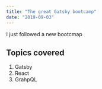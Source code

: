 ```yaml
---
title: "The great Gatsby bootcamp"
date: "2019-09-03"
---
```


I just followed a new bootcmap

## Topics covered

1. Gatsby
2. React
3. GrahpQL